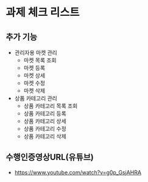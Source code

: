 # 과제 체크 리스트

## 추가 기능

- 관리자용 마켓 관리
  - 마켓 목록 조회
  - 마켓 등록
  - 마켓 상세
  - 마켓 수정
  - 마켓 삭제   
- 상품 카테고리 관리
  - 상품 카테고리 목록 조회
  - 상품 카테고리 등록
  - 상품 카테고리 상세
  - 상품 카테고리 수정
  - 상품 카테고리 삭제

## 수행인증영상URL(유튜브)

- https://www.youtube.com/watch?v=g0p_GsjAHRA
